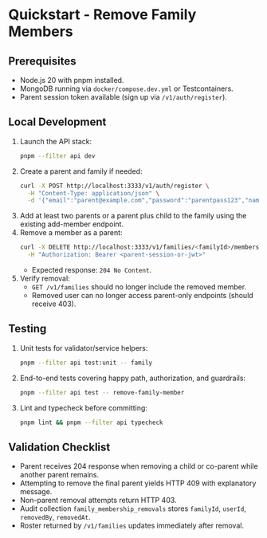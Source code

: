 # Quickstart - Remove Family Members

## Prerequisites
- Node.js 20 with pnpm installed.
- MongoDB running via `docker/compose.dev.yml` or Testcontainers.
- Parent session token available (sign up via `/v1/auth/register`).

## Local Development
1. Launch the API stack:
   ```bash
   pnpm --filter api dev
   ```
2. Create a parent and family if needed:
   ```bash
   curl -X POST http://localhost:3333/v1/auth/register \
     -H "Content-Type: application/json" \
     -d '{"email":"parent@example.com","password":"parentpass123","name":"Parent"}'
   ```
3. Add at least two parents or a parent plus child to the family using the existing add-member endpoint.
4. Remove a member as a parent:
   ```bash
   curl -X DELETE http://localhost:3333/v1/families/<familyId>/members/<memberUserId> \
     -H "Authorization: Bearer <parent-session-or-jwt>"
   ```
   - Expected response: `204 No Content`.
5. Verify removal:
   - `GET /v1/families` should no longer include the removed member.
   - Removed user can no longer access parent-only endpoints (should receive 403).

## Testing
1. Unit tests for validator/service helpers:
   ```bash
   pnpm --filter api test:unit -- family
   ```
2. End-to-end tests covering happy path, authorization, and guardrails:
   ```bash
   pnpm --filter api test -- remove-family-member
   ```
3. Lint and typecheck before committing:
   ```bash
   pnpm lint && pnpm --filter api typecheck
   ```

## Validation Checklist
- Parent receives 204 response when removing a child or co-parent while another parent remains.
- Attempting to remove the final parent yields HTTP 409 with explanatory message.
- Non-parent removal attempts return HTTP 403.
- Audit collection `family_membership_removals` stores `familyId`, `userId`, `removedBy`, `removedAt`.
- Roster returned by `/v1/families` updates immediately after removal.
